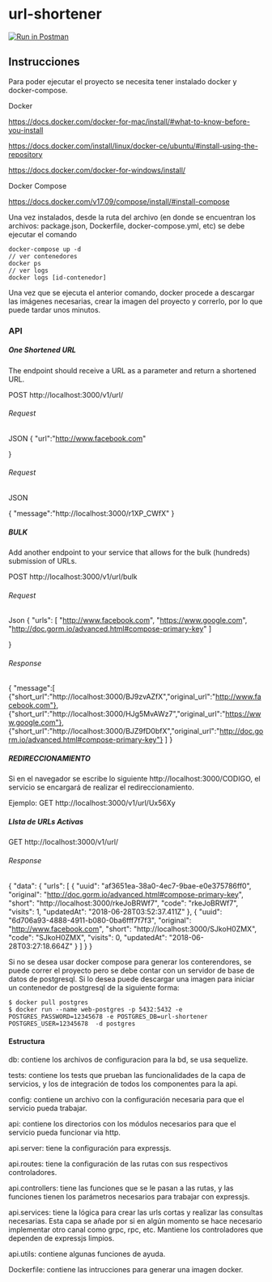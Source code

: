# url-shortener

[![Run in Postman](https://run.pstmn.io/button.svg)](https://app.getpostman.com/run-collection/659bf0dad19672c8d3b3)

## Instrucciones 

Para poder ejecutar el proyecto se necesita tener instalado docker y docker-compose.

Docker 

https://docs.docker.com/docker-for-mac/install/#what-to-know-before-you-install

https://docs.docker.com/install/linux/docker-ce/ubuntu/#install-using-the-repository

https://docs.docker.com/docker-for-windows/install/

Docker Compose

https://docs.docker.com/v17.09/compose/install/#install-compose

Una vez instalados, desde la ruta del archivo (en donde se encuentran los archivos: package.json, Dockerfile, docker-compose.yml, etc) se debe ejecutar el comando

```
docker-compose up -d
// ver contenedores
docker ps
// ver logs
docker logs [id-contenedor]
```

Una vez que se ejecuta el anterior comando, docker procede a descargar las imágenes necesarias, crear la imagen del proyecto y correrlo, por lo que puede
tardar unos minutos.

### API

##### One Shortened URL

The endpoint should receive a URL as a parameter and return a shortened URL.

POST http://localhost:3000/v1/url/


###### Request

JSON
{
  "url":"http://www.facebook.com"
 
}

###### Request

JSON

{
    "message":"http://localhost:3000/r1XP_CWfX"
}

##### BULK

Add another endpoint to your service that allows for the bulk (hundreds) submission of URLs.

POST http://localhost:3000/v1/url/bulk

###### Request

Json
{
  "urls": [
  	"http://www.facebook.com",
  	"https://www.google.com",
    "http://doc.gorm.io/advanced.html#compose-primary-key"
  ]
  
}

###### Response

{
    "message":[
        {"short_url":"http://localhost:3000/BJ9zvAZfX","original_url":"http://www.facebook.com"},
        {"short_url":"http://localhost:3000/HJg5MvAWz7","original_url":"https://www.google.com"},
        {"short_url":"http://localhost:3000/BJZ9fD0bfX","original_url":"http://doc.gorm.io/advanced.html#compose-primary-key"}
    ]
}

##### REDIRECCIONAMIENTO

Si en el navegador se escribe lo siguiente http://localhost:3000/CODIGO, el servicio se encargará de realizar el redireccionamiento.

Ejemplo:
GET http://localhost:3000/v1/url/Ux56Xy


##### LIsta de URLs Activas

GET http://localhost:3000/v1/url/

###### Response

{
    "data": {
        "urls": [
            {
                "uuid": "af3651ea-38a0-4ec7-9bae-e0e375786ff0",
                "original": "http://doc.gorm.io/advanced.html#compose-primary-key",
                "short": "http://localhost:3000/rkeJoBRWf7",
                "code": "rkeJoBRWf7",
                "visits": 1,
                "updatedAt": "2018-06-28T03:52:37.411Z"
            },
            {
                "uuid": "6d706a93-4888-4911-b080-0ba6fff7f7f3",
                "original": "http://www.facebook.com",
                "short": "http://localhost:3000/SJkoH0ZMX",
                "code": "SJkoH0ZMX",
                "visits": 0,
                "updatedAt": "2018-06-28T03:27:18.664Z"
            }
        ]
    }
}


Si no se desea usar docker compose para generar los conterendores, se puede correr el proyecto pero se debe contar con un servidor de base de datos de postgresql.
Si lo desea puede descargar una imagen para iniciar un contenedor de postgresql de la siguiente forma:

```
$ docker pull postgres
$ docker run --name web-postgres -p 5432:5432 -e POSTGRES_PASSWORD=12345678 -e POSTGRES_DB=url-shortener POSTGRES_USER=12345678  -d postgres

```


#### Estructura

db: contiene los archivos de configuracion para la bd, se usa sequelize.

tests: contiene los tests que prueban las funcionalidades de la capa de servicios, y los de integración de todos los componentes para la api.

config: contiene un archivo con la configuración necesaria para que el servicio pueda trabajar.

api: contiene los directorios con los módulos necesarios para que el servicio pueda funcionar via http.

api.server: tiene la configuración para expressjs.

api.routes: tiene la configuración de las rutas con sus respectivos controladores.

api.controllers: tiene las funciones que se le pasan a las rutas, y las funciones tienen los parámetros necesarios para trabajar con expressjs.

api.services: tiene la lógica para crear las urls cortas y realizar las consultas necesarias. Esta capa se añade por si en algún momento se hace necesario implementar otro canal como grpc, rpc, etc. Mantiene los controladores que dependen de expressjs limpios.

api.utils: contiene algunas funciones de ayuda.

Dockerfile: contiene las intrucciones para generar una imagen docker.